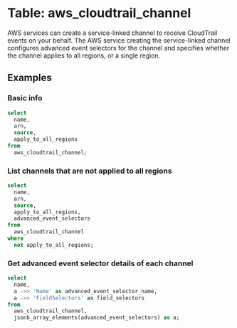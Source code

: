 # Table: aws_cloudtrail_channel

AWS services can create a service-linked channel to receive CloudTrail events on your behalf. The AWS service creating the service-linked channel configures advanced event selectors for the channel and specifies whether the channel applies to all regions, or a single region.

## Examples

### Basic info

```sql
select
  name,
  arn,
  source,
  apply_to_all_regions
from
  aws_cloudtrail_channel;
```

### List channels that are not applied to all regions

```sql
select
  name,
  arn,
  source,
  apply_to_all_regions,
  advanced_event_selectors
from
  aws_cloudtrail_channel
where
  not apply_to_all_regions;
```

### Get advanced event selector details of each channel

```sql
select
  name,
  a ->> 'Name' as advanced_event_selector_name,
  a ->> 'FieldSelectors' as field_selectors
from
  aws_cloudtrail_channel,
  jsonb_array_elements(advanced_event_selectors) as a;
```

